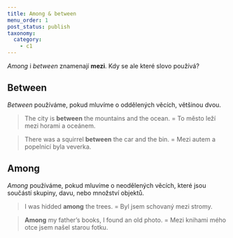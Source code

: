 ```yaml
---
title: Among & between
menu_order: 1
post_status: publish
taxonomy:
  category:
    - c1
---
```


_Among_ i _between_ znamenají **mezi**. Kdy se ale které slovo používá?

## Between

_Between_ používáme, pokud mluvíme o oddělených věcích, většinou dvou.

> The city is **between** the mountains and the ocean. = To město leží mezi horami a oceánem.

> There was a squirrel **between** the car and the bin. = Mezi autem a popelnicí byla veverka.

## Among

_Among_ používáme, pokud mluvíme o neodělených věcích, které jsou součástí skupiny, davu, nebo množství objektů.

> I was hidded **among** the trees. = Byl jsem schovaný mezi stromy.

> **Among** my father’s books, I found an old photo. = Mezi knihami mého otce jsem našel starou fotku.
